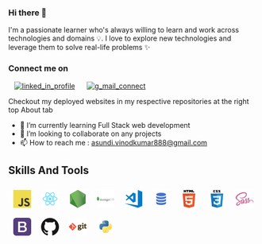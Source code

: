 ### Hi there 👋

I'm a passionate learner who's always willing to learn and work across technologies and domains 💡. I love to explore new technologies and leverage them to solve real-life problems ✨

<!-- [<img  alt="website" width="22px" src="https://raw.githubusercontent.com/iconic/open-iconic/master/svg/globe.svg" />][website] 
<h3 >
  [<img  alt="LinkedIn" width="22px" src="" />][linkedin]
  [<img  alt="gmail" width="22px" src="" />][gmail]
</h3> -->

### Connect me on

<p >
    
  <a href="https://www.linkedin.com/in/vinod-kumar-a2188210a/" target="blank"><img src="https://cdn.jsdelivr.net/npm/simple-icons@v3/icons/linkedin.svg" alt="linked_in_profile" height="30" width="30" /></a>     
  <a href="mailto:asundi.vinodkumar888@gmail.com" target="blank"><img src="https://cdn.jsdelivr.net/npm/simple-icons@3.4.0/icons/gmail.svg" alt="g_mail_connect" height="30" width="30" /></a>     
      
</p>


Checkout my deployed websites in my respective repositories at the right top About tab

- 🌱 I’m currently learning Full Stack web development
- 👯 I’m looking to collaborate on any projects
- 📫 How to reach me : asundi.vinodkumar888@gmail.com


## Skills And Tools

<p>
  <img align="left" alt="JavaScript" width="36px" src="https://raw.githubusercontent.com/github/explore/80688e429a7d4ef2fca1e82350fe8e3517d3494d/topics/javascript/javascript.png" style="margin:10px"/>

<img align="left" alt="React" width="36px" src="https://raw.githubusercontent.com/github/explore/80688e429a7d4ef2fca1e82350fe8e3517d3494d/topics/react/react.png" style="margin:10px" />

<img align="left" alt="Node.js" width="36px" src="https://raw.githubusercontent.com/github/explore/80688e429a7d4ef2fca1e82350fe8e3517d3494d/topics/nodejs/nodejs.png"  style="margin:10px"/>

<img align="left" alt="MongoDB" width="36px" src="https://raw.githubusercontent.com/github/explore/80688e429a7d4ef2fca1e82350fe8e3517d3494d/topics/mongodb/mongodb.png" style="margin:10px" />

<img align="left" alt="Visual Studio Code" width="36px" src="https://raw.githubusercontent.com/github/explore/80688e429a7d4ef2fca1e82350fe8e3517d3494d/topics/visual-studio-code/visual-studio-code.png" style="margin:10px" />

<img align="left" alt="SQL" width="36px" src="https://raw.githubusercontent.com/github/explore/80688e429a7d4ef2fca1e82350fe8e3517d3494d/topics/sql/sql.png" style="margin:10px" />

<img align="left" alt="HTML5" width="36px" src="https://raw.githubusercontent.com/github/explore/80688e429a7d4ef2fca1e82350fe8e3517d3494d/topics/html/html.png"  style="margin:10px"/>

<img align="left" alt="CSS3" width="36px" src="https://raw.githubusercontent.com/github/explore/80688e429a7d4ef2fca1e82350fe8e3517d3494d/topics/css/css.png"  style="margin:10px"/>

<img align="left" alt="Sass" width="36px" src="https://raw.githubusercontent.com/github/explore/80688e429a7d4ef2fca1e82350fe8e3517d3494d/topics/sass/sass.png"  style="margin:10px"/>

<img align="left" alt="Bootstrap" width="36px" src="https://raw.githubusercontent.com/github/explore/80688e429a7d4ef2fca1e82350fe8e3517d3494d/topics/bootstrap/bootstrap.png"  style="margin:10px"/>

<img align="left" alt="GitHub" width="36px" src="https://raw.githubusercontent.com/github/explore/78df643247d429f6cc873026c0622819ad797942/topics/github/github.png" style="margin:10px" />

<img align="left" alt="Git" width=" 36px" src="https://raw.githubusercontent.com/github/explore/80688e429a7d4ef2fca1e82350fe8e3517d3494d/topics/git/git.png" style="margin:10px" />

<img align="left" alt="Terminal" width="36px" src="https://raw.githubusercontent.com/github/explore/80688e429a7d4ef2fca1e82350fe8e3517d3494d/topics/python/python.png"  style="margin:10px"/>

</p>
